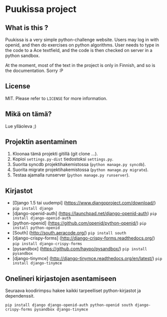 Puukissa project
================

What is this ?
--------------
Puukissa is a very simple python-challenge website. Users may log in with openid, and then do exercises on 
python algorithms. User needs to type in the code to a Ace textfield, and the code is then checked on server
in a python sandbox. 

At the moment, most of the text in the project is only in Finnish, and so is the documentation. Sorry :P

License
-------
MIT. Please refer to `LICENSE` for more information.

Mikä on tämä?
-------------
Lue ylläoleva ;)

Projektin asentaminen
---------------------
1. Kloonaa tämä projekti gitillä (git clone ...).
2. Kopioi `settings.py-dist` tiedostoksi `settings.py`.
2. Suorita syncdb projektihakemistossa (`python manage.py syncdb`).
3. Suorita migrate projektihakemistossa (`python manage.py migrate`).
4. Testaa ajamalla runserver (`python manage.py runserver`). 

Kirjastot
---------
* [Django 1.5 tai uudempi] (https://www.djangoproject.com/download/) `pip install django`
* [django-openid-auth] (https://launchpad.net/django-openid-auth) `pip install django-openid-auth`
* [python-openid] (https://github.com/openid/python-openid/) `pip install python-openid`
* [South] (http://south.aeracode.org/) `pip install south`
* [django-crispy-forms] (http://django-crispy-forms.readthedocs.org/) `pip install django-crispy-forms`
* [pysandbox] (https://github.com/haypo/pysandbox/) `pip install pysandbox`
* [django-tinymce] (http://django-tinymce.readthedocs.org/en/latest/) `pip install django-tinymce`

Onelineri kirjastojen asentamiseen
----------------------------------
Seuraava koodirimpsu hakee kaikki tarpeelliset python-kirjastot ja dependenssit.

    pip install django django-openid-auth python-openid south django-crispy-forms pysandbox django-tinymce
